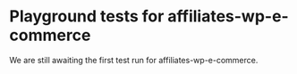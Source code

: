 # Playground tests for affiliates-wp-e-commerce
We are still awaiting the first test run for affiliates-wp-e-commerce.
